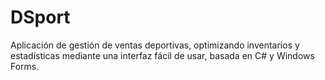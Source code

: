 # DSport
 Aplicación de gestión de ventas deportivas, optimizando inventarios y estadísticas mediante una interfaz fácil de usar, basada en C# y Windows Forms.

